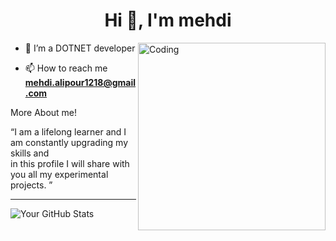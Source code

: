 <h1 align="center">Hi 👋, I'm mehdi</h1>

<img align="right" alt="Coding" width="300" src="https://miro.medium.com/max/680/0*7Q3yvSIv_t0ioJ-Z.gif"/>


- 🌱 I’m a DOTNET developer

- 📫 How to reach me **mehdi.alipour1218@gmail.com**



</p>
More About me! 

<q>I am a lifelong learner and I am constantly upgrading my skills and<br/> in this profile I will share with you all my experimental projects. </q>
<hr>

![Your GitHub Stats](https://github-readme-stats.vercel.app/api?username=mc-programmer&show_icons=true)
